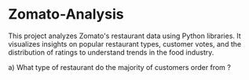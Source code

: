 # Zomato-Analysis

This project analyzes Zomato's restaurant data using Python libraries. It visualizes insights on popular restaurant types, customer votes, and the distribution of ratings to understand trends in the food industry.


a) What type of restaurant do the majority of customers order from ?
